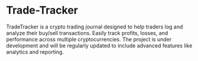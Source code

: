 # Trade-Tracker
TradeTracker is a crypto trading journal designed to help traders log and analyze their buy/sell transactions. Easily track profits, losses, and performance across multiple cryptocurrencies. The project is under development and will be regularly updated to include advanced features like analytics and reporting.
